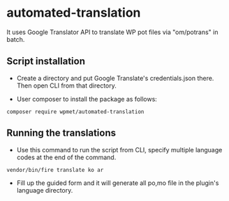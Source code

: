 # automated-translation
It uses Google Translator API to translate WP pot files via \"om/potrans\" in batch.

## Script installation
* Create a directory and put Google Translate's credentials.json there. Then open CLI from that directory.

* User composer to install the package as follows:

`composer require wpmet/automated-translation`

## Running the translations

* Use this command to run the script from CLI, specify multiple language codes at the end of the command.

`vendor/bin/fire translate ko ar`

* Fill up the guided form and it will generate all po,mo file in the plugin's language directory.